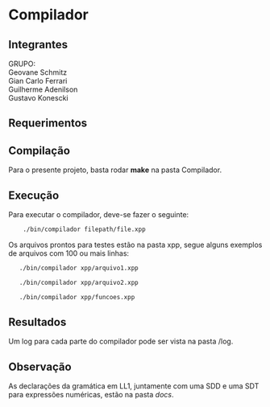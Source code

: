 # Compilador

## Integrantes

GRUPO: <br/>
 Geovane Schmitz <br/>
 Gian Carlo Ferrari <br/>
 Guilherme Adenilson <br/>
 Gustavo Konescki <br/>

## Requerimentos

## Compilação

Para o presente projeto, basta rodar **make** na pasta Compilador.

## Execução

Para executar o compilador, deve-se fazer o seguinte:
```bash
    ./bin/compilador filepath/file.xpp
```

Os arquivos prontos para testes estão na pasta xpp, segue alguns exemplos de arquivos com 100 ou mais linhas:
```bash
   ./bin/compilador xpp/arquivo1.xpp
```
```bash
   ./bin/compilador xpp/arquivo2.xpp
```
```bash
   ./bin/compilador xpp/funcoes.xpp
```

## Resultados

Um log para cada parte do compilador pode ser vista na pasta /log.

## Observação

As declarações da gramática em LL1, juntamente com uma SDD e uma SDT para expressões numéricas, estão na pasta *docs*.